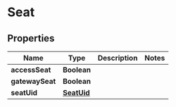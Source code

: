 # Seat

## Properties
Name | Type | Description | Notes
------------ | ------------- | ------------- | -------------
**accessSeat** | **Boolean** |  | 
**gatewaySeat** | **Boolean** |  | 
**seatUid** | [**SeatUid**](SeatUid.md) |  | 
